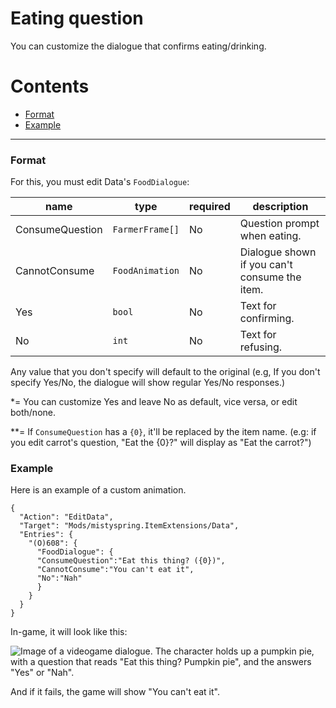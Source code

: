 # Eating question

You can customize the dialogue that confirms eating/drinking.

# Contents
* [Format](#format)
* [Example](#example)

--------------------

### Format

For this, you must edit Data's `FoodDialogue`:

| name            | type            | required | description                                   |
|-----------------|-----------------|----------|-----------------------------------------------|
| ConsumeQuestion | `FarmerFrame[]` | No       | Question prompt when eating.                  |
| CannotConsume   | `FoodAnimation` | No       | Dialogue shown if you can't consume the item. |
| Yes             | `bool`          | No       | Text for confirming.                          |
| No              | `int`           | No       | Text for refusing.                            |

Any value that you don't specify will default to the original (e.g, If you don't specify Yes/No, the dialogue will show regular Yes/No responses.)

*= You can customize Yes and leave No as default, vice versa, or edit both/none.

**= If `ConsumeQuestion` has a `{0}`, it'll be replaced by the item name. (e.g: if you edit carrot's question, "Eat the {0}?" will display as "Eat the carrot?")

### Example

Here is an example of a custom animation.

```jsonc
{
  "Action": "EditData",
  "Target": "Mods/mistyspring.ItemExtensions/Data",
  "Entries": {
    "(O)608": {
      "FoodDialogue": {
	  "ConsumeQuestion":"Eat this thing? ({0})",
	  "CannotConsume":"You can't eat it",
	  "No":"Nah" 
      }
    }
  }
}
```

In-game, it will look like this:

![Image of a videogame dialogue. The character holds up a pumpkin pie, with a question that reads "Eat this thing? Pumpkin pie", and the answers "Yes" or "Nah".](https://mistyspring.neocities.org/Files/Other/github_stardewmods_itemextensions_eatingquestion.png)

And if it fails, the game will show "You can't eat it".
